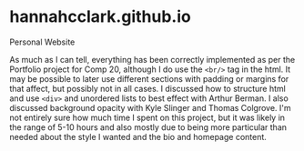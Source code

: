 hannahcclark.github.io
========================
Personal Website

As much as I can tell, everything has been correctly implemented as per the Portfolio project for Comp 20, although I do use the `<br/>` tag in the html. It may be possible to later use different sections with padding or margins for that affect, but possibly not in all cases. I discussed how to structure html and use `<div>` and unordered lists to best effect with Arthur Berman. I also discussed background opacity with Kyle Slinger and Thomas Colgrove. I'm not entirely sure how much time I spent on this project, but it was likely in the range of 5-10 hours and also mostly due to being more particular than needed about the style I wanted and the bio and homepage content.
